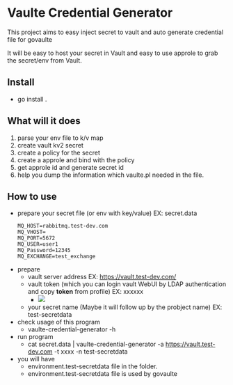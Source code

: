 # Vaulte Credential Generator

This project aims to easy inject secret to vault and auto generate credential file for govaulte

It will be easy to host your secret in Vault and easy to use approle to grab the secret/env from Vault.

## Install

- go install .

## What will it does

1. parse your env file to k/v map
2. create vault kv2 secret
3. create a policy for the secret
4. create a approle and bind with the policy
5. get approle id and generate secret id
6. help you dump the information which vaulte.pl needed in the file.

## How to use

- prepare your secret file (or env with key/value) EX: secret.data
  ```
  MQ_HOST=rabbitmq.test-dev.com
  MQ_VHOST=
  MQ_PORT=5672
  MQ_USER=user1
  MQ_Password=12345
  MQ_EXCHANGE=test_exchange
  ```
- prepare
    - vault server address EX: https://vault.test-dev.com/
    - vault token (which you can login vault WebUI by LDAP authentication and copy **token** from profile) EX: xxxxxx
        - ![](https://i.imgur.com/TyB2Prr.png)
    - your secret name (Maybe it will follow up by the probject name) EX: test-secretdata
- check usage of this program
    - vaulte-credential-generator -h
- run program
    - cat secret.data | vaulte-credential-generator -a https://vault.test-dev.com -t xxxx -n test-secretdata
- you will have
    - environment.test-secretdata file in the folder.
    - environment.test-secretdata file is used by govaulte
